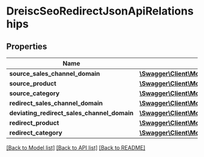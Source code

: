 # DreiscSeoRedirectJsonApiRelationships

## Properties
Name | Type | Description | Notes
------------ | ------------- | ------------- | -------------
**source_sales_channel_domain** | [**\Swagger\Client\Model\DreiscSeoRedirectJsonApiRelationshipsSourceSalesChannelDomain**](DreiscSeoRedirectJsonApiRelationshipsSourceSalesChannelDomain.md) |  | [optional] 
**source_product** | [**\Swagger\Client\Model\DreiscSeoRedirectJsonApiRelationshipsSourceProduct**](DreiscSeoRedirectJsonApiRelationshipsSourceProduct.md) |  | [optional] 
**source_category** | [**\Swagger\Client\Model\DreiscSeoRedirectJsonApiRelationshipsSourceCategory**](DreiscSeoRedirectJsonApiRelationshipsSourceCategory.md) |  | [optional] 
**redirect_sales_channel_domain** | [**\Swagger\Client\Model\DreiscSeoRedirectJsonApiRelationshipsRedirectSalesChannelDomain**](DreiscSeoRedirectJsonApiRelationshipsRedirectSalesChannelDomain.md) |  | [optional] 
**deviating_redirect_sales_channel_domain** | [**\Swagger\Client\Model\DreiscSeoRedirectJsonApiRelationshipsDeviatingRedirectSalesChannelDomain**](DreiscSeoRedirectJsonApiRelationshipsDeviatingRedirectSalesChannelDomain.md) |  | [optional] 
**redirect_product** | [**\Swagger\Client\Model\DreiscSeoRedirectJsonApiRelationshipsRedirectProduct**](DreiscSeoRedirectJsonApiRelationshipsRedirectProduct.md) |  | [optional] 
**redirect_category** | [**\Swagger\Client\Model\DreiscSeoRedirectJsonApiRelationshipsRedirectCategory**](DreiscSeoRedirectJsonApiRelationshipsRedirectCategory.md) |  | [optional] 

[[Back to Model list]](../../README.md#documentation-for-models) [[Back to API list]](../../README.md#documentation-for-api-endpoints) [[Back to README]](../../README.md)


